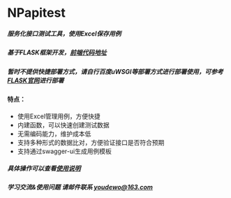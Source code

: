 # NPapitest
##### 服务化接口测试工具，使用Excel保存用例
##### 基于FLASK框架开发，[前端代码地址](https://github.com/Night-Parrot/NPapitest-ui "前端代码地址")
##### 暂时不提供快捷部署方式，请自行百度uWSGI等部署方式进行部署使用，可参考[FLASK官网](https://dormousehole.readthedocs.io/en/latest/deploying/index.html "FLASK官网")进行部署
#### 特点：
- 使用Excel管理用例，方便快捷
- 内建函数，可以快速创建测试数据
- 无需编码能力，维护成本低
- 支持多种形式的数据比对，方便验证接口是否符合预期
- 支持通过swagger-ui生成用例模板


##### 具体操作可以查看[使用说明](https://docs.qq.com/doc/DRWpQUHJBR0lncG1n "使用说明")


##### 学习交流&使用问题  请邮件联系  youdewo@163.com
